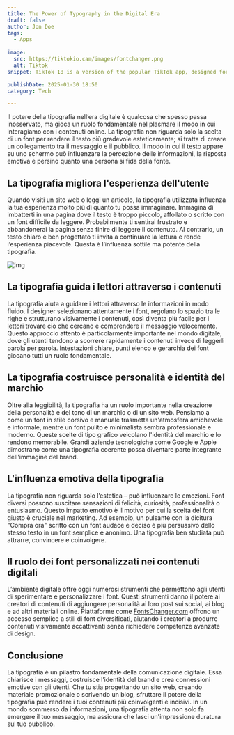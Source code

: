 ```yaml
---
title: The Power of Typography in the Digital Era
draft: false
author: Jon Doe 
tags:
  - Apps
  
image:
  src: https://tiktokio.cam/images/fontchanger.png
  alt: Tiktok
snippet: TikTok 18 is a version of the popular TikTok app, designed for users who want fewer restrictions on content.

publishDate: 2025-01-30 18:50
category: Tech

---
```


Il potere della tipografia nell’era digitale è qualcosa che spesso passa inosservato, ma gioca un ruolo fondamentale nel plasmare il modo in cui interagiamo con i contenuti online. La tipografia non riguarda solo la scelta di un font per rendere il testo più gradevole esteticamente; si tratta di creare un collegamento tra il messaggio e il pubblico. Il modo in cui il testo appare su uno schermo può influenzare la percezione delle informazioni, la risposta emotiva e persino quanto una persona si fida della fonte.

## La tipografia migliora l'esperienza dell'utente ##

Quando visiti un sito web o leggi un articolo, la tipografia utilizzata influenza la tua esperienza molto più di quanto tu possa immaginare. Immagina di imbatterti in una pagina dove il testo è troppo piccolo, affollato o scritto con un font difficile da leggere. Probabilmente ti sentirai frustrato e abbandonerai la pagina senza finire di leggere il contenuto. Al contrario, un testo chiaro e ben progettato ti invita a continuare la lettura e rende l’esperienza piacevole. Questa è l’influenza sottile ma potente della tipografia.

![img](https://tiktokio.cam/images/fontchanger.png )

## La tipografia guida i lettori attraverso i contenuti ##

La tipografia aiuta a guidare i lettori attraverso le informazioni in modo fluido. I designer selezionano attentamente i font, regolano lo spazio tra le righe e strutturano visivamente i contenuti, così diventa più facile per i lettori trovare ciò che cercano e comprendere il messaggio velocemente. Questo approccio attento è particolarmente importante nel mondo digitale, dove gli utenti tendono a scorrere rapidamente i contenuti invece di leggerli parola per parola. Intestazioni chiare, punti elenco e gerarchia dei font giocano tutti un ruolo fondamentale.

## La tipografia costruisce personalità e identità del marchio ##

Oltre alla leggibilità, la tipografia ha un ruolo importante nella creazione della personalità e del tono di un marchio o di un sito web. Pensiamo a come un font in stile corsivo e manuale trasmetta un'atmosfera amichevole e informale, mentre un font pulito e minimalista sembra professionale e moderno. Queste scelte di tipo grafico veicolano l'identità del marchio e lo rendono memorabile. Grandi aziende tecnologiche come Google e Apple dimostrano come una tipografia coerente possa diventare parte integrante dell'immagine del brand.

## L'influenza emotiva della tipografia ##

La tipografia non riguarda solo l’estetica – può influenzare le emozioni. Font diversi possono suscitare sensazioni di felicità, curiosità, professionalità o entusiasmo. Questo impatto emotivo è il motivo per cui la scelta del font giusto è cruciale nel marketing. Ad esempio, un pulsante con la dicitura "Compra ora" scritto con un font audace e deciso è più persuasivo dello stesso testo in un font semplice e anonimo. Una tipografia ben studiata può attrarre, convincere e coinvolgere.

## Il ruolo dei font personalizzati nei contenuti digitali ##

L’ambiente digitale offre oggi numerosi strumenti che permettono agli utenti di sperimentare e personalizzare i font. Questi strumenti danno il potere ai creatori di contenuti di aggiungere personalità ai loro post sui social, ai blog e ad altri materiali online. Piattaforme come [FontsChanger.com](https://fontschanger.com/ ) offrono un accesso semplice a stili di font diversificati, aiutando i creatori a produrre contenuti visivamente accattivanti senza richiedere competenze avanzate di design.

## Conclusione ##

La tipografia è un pilastro fondamentale della comunicazione digitale. Essa chiarisce i messaggi, costruisce l’identità del brand e crea connessioni emotive con gli utenti. Che tu stia progettando un sito web, creando materiale promozionale o scrivendo un blog, sfruttare il potere della tipografia può rendere i tuoi contenuti più coinvolgenti e incisivi. In un mondo sommerso da informazioni, una tipografia attenta non solo fa emergere il tuo messaggio, ma assicura che lasci un'impressione duratura sul tuo pubblico.

